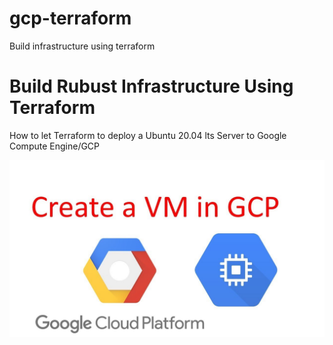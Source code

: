 # gcp-terraform
Build infrastructure using terraform 

# Build Rubust Infrastructure Using Terraform
How to let Terraform to  deploy a Ubuntu 20.04 lts Server  to Google Compute Engine/GCP

![alt text](gcp-vm.jpg "How to Deploy a Ubuntu 20.04 lts Server  to Google Compute Engine/GCP using Terraform ")

